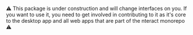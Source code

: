 :warning: This package is under construction and will change interfaces on you. If you want to use it, you need to get involved in contributing to it as it's core to the desktop app and all web apps that are part of the nteract monorepo :warning:

